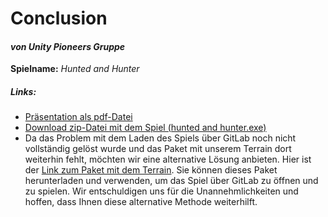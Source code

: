 # Conclusion
#### _von Unity Pioneers Gruppe_

**Spielname:** _Hunted and Hunter_


##### Links:
- [Präsentation als pdf-Datei](./pdf/hunted_and_hunter_präsentation.pdf)
- [Download zip-Datei mit dem Spiel (hunted and hunter.exe)](https://drive.google.com/file/d/1jQIZowx4sy9y3R7-4QuCNZth34rjxJAW/view?usp=drive_link)
- Da das Problem mit dem Laden des Spiels über GitLab noch nicht vollständig gelöst wurde und das Paket mit unserem Terrain dort weiterhin fehlt, möchten wir eine alternative Lösung anbieten. Hier ist der  [Link zum Paket mit dem Terrain](https://drive.google.com/file/d/17ZkKAxJFPv2IbhqCL94uZVtq9yc_B4rv/view?usp=drive_link). Sie können dieses Paket herunterladen und verwenden, um das Spiel über GitLab zu öffnen und zu spielen. Wir entschuldigen uns für die Unannehmlichkeiten und hoffen, dass Ihnen diese alternative Methode weiterhilft.